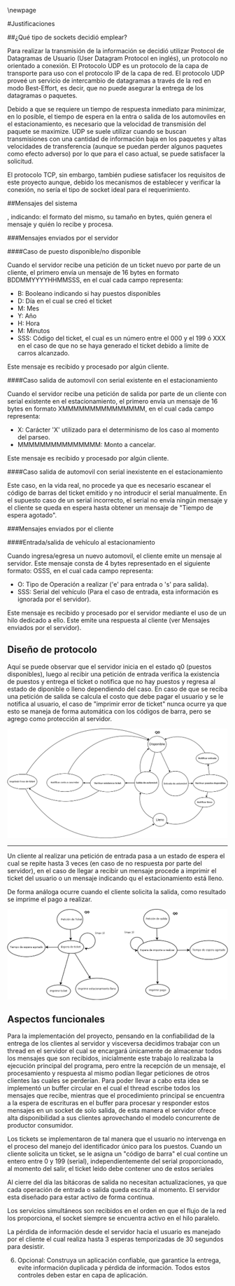 \newpage

#Justificaciones

##¿Qué tipo de sockets decidió emplear?

Para realizar la transmisión de la información se decidió utilizar Protocol de Datagramas de Usuario (User Datagram Protocol en inglés), un protocolo no orientado a conexión. El Protocolo UDP es un protocolo de la capa de transporte para uso con el protocolo IP de la capa de red. El protocolo UDP proveé un servicio de intercambio de datagramas a través de la red en modo Best-Effort, es decir, que no puede asegurar la entrega de los datagramas o paquetes. 

Debido a que se requiere un tiempo de respuesta inmediato para minimizar, en lo posible, el tiempo de espera en la entra o salida de los automoviles en el estacionamiento, es necesario que la velocidad de transmisión del paquete se maximize. UDP se suele utilizar cuando se buscan transmisiones con una cantidad de información baja en los paquetes y altas velocidades de transferencia (aunque se puedan perder algunos paquetes como efecto adverso) por lo que para el caso actual, se puede satisfacer la solicitud. 

El protocolo TCP, sin embargo, también pudiese satisfacer los requisitos de este proyecto aunque, debido los mecanismos de establecer y verificar la conexión, no sería el tipo de socket ideal para el requerimiento.

##Mensajes del sistema

, indicando: el formato del mismo,
su tamaño en bytes, quién genera el mensaje y quién lo recibe y procesa.

###Mensajes enviados por el servidor

####Caso de puesto disponible/no disponible

Cuando el servidor recibe una petición de un ticket nuevo por parte de un cliente, el primero envía un mensaje de 16 bytes en formato BDDMMYYYYHHMMSSS, en el cual cada campo representa:

* B: Booleano indicando si hay puestos disponibles
* D: Día en el cual se creó el ticket
* M: Mes
* Y: Año
* H: Hora
* M: Minutos
* SSS: Código del ticket, el cual es un número entre el 000 y el 199 ó XXX en el caso de que no se haya generado el ticket debido a limite de carros alcanzado.

Este mensaje es recibido y procesado por algún cliente.

####Caso salida de automovil con serial existente en el estacionamiento

Cuando el servidor recibe una petición de salida por parte de un cliente con serial existente en el estacionamiento, el primero envía un mensaje de 16 bytes en formato XMMMMMMMMMMMMMMM, en el cual cada campo representa:

* X: Carácter 'X' utilizado para el determinismo de los caso al momento del parseo.
* MMMMMMMMMMMMMMM: Monto a cancelar.

Este mensaje es recibido y procesado por algún cliente.

####Caso salida de automovil con serial inexistente en el estacionamiento

Este caso, en la vida real, no procede ya que es necesario escanear el código de barras del ticket emitido y no introducir el serial manualmente. En el supuesto caso de un serial incorrecto, el serial no envía ningún mensaje y el cliente se queda en espera hasta obtener un mensaje de "Tiempo de espera agotado".

###Mensajes enviados por el cliente

####Entrada/salida de vehículo al estacionamiento

Cuando ingresa/egresa un nuevo automovil, el cliente emite un mensaje al servidor. Este mensaje consta de 4 bytes representado en el siguiente formato: OSSS, en el cual cada campo representa:

* O:   Tipo de Operación a realizar ('e' para entrada o 's' para salida).
* SSS: Serial del vehículo (Para el caso de entrada, esta información es ignorada por el servidor). 

Este mensaje es recibido y procesado por el servidor mediante el uso de un hilo dedicado a ello. Este emite una respuesta al cliente (ver Mensajes enviados por el servidor).


## Diseño de protocolo

Aquí se puede observar que el servidor inicia en el estado q0 (puestos disponibles),  luego al recibir una petición de entrada verifica la existencia de puestos y entrega el ticket  o notifica que no hay puestos y regresa al estado de diponible  o lleno dependiendo del caso. En caso de que se reciba una petición de salida se calcula el costo que debe pagar el usuario y se le notifica al usuario, el caso de "imprimir error de ticket" nunca ocurre ya que esto se maneja de forma automática con los códigos de barra, pero se agrego como protección al servidor.

![Automata del servidor](server.png "Automata del servidor")

---

Un cliente al realizar una petición de entrada pasa a un estado de espera el cual se repite hasta 3 veces (en caso de no respuesta por parte del servidor), en el caso de llegar a recibir un mensaje procede a imprimir el ticket del usuario o un mensaje indicando qu el estacionamiento está lleno. 

De forma análoga ocurre cuando el cliente solicita la salida, como resultado se imprime el pago a realizar.

![Automata de clientes](cliente.png "Automata de clientes")

## Aspectos funcionales

Para la implementación del proyecto, pensando en la confiabilidad de la entrega de los clientes al servidor y visceversa decidimos trabajar con un thread en el servidor el cual se encargará únicamente de almacenar todos los mensajes que son recibidos, inicialmente este trabajo lo realizaba la ejecución principal del programa, pero entre la recepción de un mensaje, el procesamiento y respuesta al mismo podían llegar peticiones de otros clientes las cuales se perderían. Para poder llevar a cabo esta idea se implementó un buffer circular en el cual el thread escribe todos los mensajes que recibe, mientras que el procedimiento principal se encuentra a la espera de escrituras en el buffer para procesar y responder estos mensajes en un socket de solo salida, de esta manera el servidor ofrece alta disponibilidad a sus clientes aprovechando el modelo concurrente de productor consumidor.

Los tickets se implementaron de tal manera que el usuario no intervenga en el proceso del manejo del identificador único para los puestos. Cuando un cliente solicita un ticket, se le asigna un "código de barra" el cual contine un entero entre 0 y 199 (serial), independientemente del serial proporcionado, al momento del salir, el ticket leido debe contener uno de estos seriales

Al cierre del día las bitácoras de salida no necesitan actualizaciones, ya que cada operación de entrada o salida queda escrita al momento. El servidor esta diseñado para estar activo de forma continua.

Los servicios simultáneos son recibidos en el orden en que el flujo de la red los proporciona, el socket siempre se encuentra activo en el hilo paralelo.

La pérdida de información desde el servidor hacia el usuario es manejado por el cliente el cual realiza hasta 3 esperas temporizadas de 30 segundos para desistir.

6. Opcional: Construya un aplicación confiable, que garantice la entrega, evite
información duplicada y pérdida de información. Todos estos controles
deben estar en capa de aplicación.